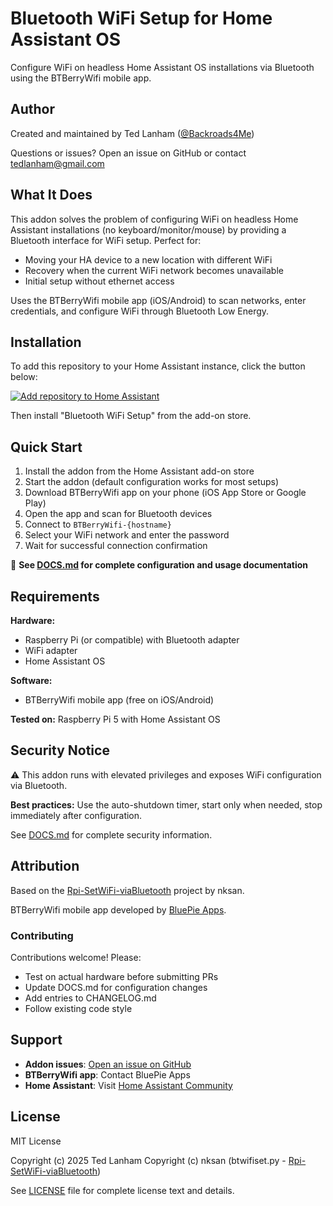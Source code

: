 # Bluetooth WiFi Setup for Home Assistant OS

Configure WiFi on headless Home Assistant OS installations via Bluetooth using the BTBerryWifi mobile app.

## Author

Created and maintained by Ted Lanham ([@Backroads4Me](https://github.com/Backroads4Me))

Questions or issues? Open an issue on GitHub or contact tedlanham@gmail.com

## What It Does

This addon solves the problem of configuring WiFi on headless Home Assistant installations (no keyboard/monitor/mouse) by providing a Bluetooth interface for WiFi setup. Perfect for:

- Moving your HA device to a new location with different WiFi
- Recovery when the current WiFi network becomes unavailable
- Initial setup without ethernet access

Uses the BTBerryWifi mobile app (iOS/Android) to scan networks, enter credentials, and configure WiFi through Bluetooth Low Energy.

## Installation

To add this repository to your Home Assistant instance, click the button below:

[![Add repository to Home Assistant](https://my.home-assistant.io/badges/supervisor_add_addon_repository.svg)](https://my.home-assistant.io/redirect/supervisor_add_addon_repository/?repository_url=https%3A%2F%2Fgithub.com%2FBackroads4Me%2Fha-addons)

Then install "Bluetooth WiFi Setup" from the add-on store.

## Quick Start

1. Install the addon from the Home Assistant add-on store
2. Start the addon (default configuration works for most setups)
3. Download BTBerryWifi app on your phone (iOS App Store or Google Play)
4. Open the app and scan for Bluetooth devices
5. Connect to `BTBerryWifi-{hostname}`
6. Select your WiFi network and enter the password
7. Wait for successful connection confirmation

📖 **See [DOCS.md](DOCS.md) for complete configuration and usage documentation**

## Requirements

**Hardware:**

- Raspberry Pi (or compatible) with Bluetooth adapter
- WiFi adapter
- Home Assistant OS

**Software:**

- BTBerryWifi mobile app (free on iOS/Android)

**Tested on:** Raspberry Pi 5 with Home Assistant OS

## Security Notice

⚠️ This addon runs with elevated privileges and exposes WiFi configuration via Bluetooth.

**Best practices:** Use the auto-shutdown timer, start only when needed, stop immediately after configuration.

See [DOCS.md](DOCS.md#security-considerations) for complete security information.

## Attribution

Based on the [Rpi-SetWiFi-viaBluetooth](https://github.com/nksan/Rpi-SetWiFi-viaBluetooth) project by nksan.

BTBerryWifi mobile app developed by [BluePie Apps](https://bluepieapps.com/).

### Contributing

Contributions welcome! Please:

- Test on actual hardware before submitting PRs
- Update DOCS.md for configuration changes
- Add entries to CHANGELOG.md
- Follow existing code style

## Support

- **Addon issues**: [Open an issue on GitHub](https://github.com/Backroads4Me/ha-addons/issues)
- **BTBerryWifi app**: Contact BluePie Apps
- **Home Assistant**: Visit [Home Assistant Community](https://community.home-assistant.io/)

## License

MIT License

Copyright (c) 2025 Ted Lanham
Copyright (c) nksan (btwifiset.py - [Rpi-SetWiFi-viaBluetooth](https://github.com/nksan/Rpi-SetWiFi-viaBluetooth))

See [LICENSE](LICENSE) file for complete license text and details.
